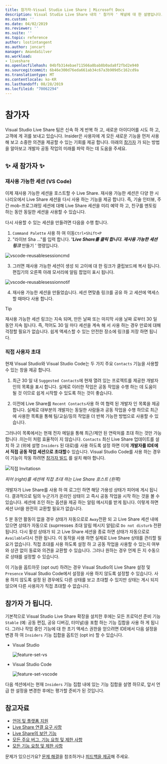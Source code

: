```yaml
---
title: 참가자-Visual Studio Live Share | Microsoft Docs
description: Visual Studio Live Share 내의 ' 참가자 ' 채널에 대 한 설명입니다.
ms.custom: ''
ms.date: 04/02/2019
ms.reviewer: ''
ms.suite: ''
ms.topic: reference
author: lostintangent
ms.author: joncart
manager: AmandaSilver
ms.workload:
- liveshare
ms.openlocfilehash: 04bfb314ebae711566a8bab8b0ada8f2fbd2e940
ms.sourcegitcommit: 6b46e300d76eda661ab34c67a3b909d5c162cd9a
ms.translationtype: MT
ms.contentlocale: ko-KR
ms.lasthandoff: 08/28/2019
ms.locfileid: "70062294"
---
```

<!--
Copyright © Microsoft Corporation
All rights reserved.
Creative Commons Attribution 4.0 License (International): https://creativecommons.org/licenses/by/4.0/legalcode
-->

# <a name="insiders"></a>참가자

Visual Studio Live Share 팀은 신속 하 게 반복 하 고, 새로운 아이디어를 시도 하 고, 고객에 게 귀를 보내고 있습니다. Insider은 사용자에 게 모든 새로운 기능을 먼저 사용해 보고 소중한 의견을 제공할 수 있는 기회를 제공 합니다. 아래의 [참가자](#BecomeanInsider) 가 되는 방법을 알아보고 개발자 공동 작업의 미래를 파악 하는 데 도움을 주세요. 

## <a name="new-to-insiders"></a>✨ 새 참가자 ✨


### <a name="reusable-sessions-vs-code"></a>**재사용 가능한 세션 (VS Code)**

이제 재사용 가능한 세션을 호스트할 수 Live Share. 재사용 가능한 세션은 다양 한 시나리오에서 Live Share 세션을 다시 사용 하는 기능을 제공 합니다. 즉, 기술 인터뷰, 주간 mob-프로그래밍 세션에 대해 Live Share 세션을 미리 예약 하 고, 친구를 멘토링 하는 동안 동일한 세션을 사용할 수 있습니다.

다시 사용할 수 있는 세션을 만들려면 다음을 수행 합니다.
1. `Command Palette` 사용 하 여 이동`Ctrl+Shift+P`
1. "라이브 Sha ..."를 입력 합니다. **'_Live Share를 클릭 합니다. 재사용 가능한 세션 링크_** 만들기 ' 명령입니다.

![vscode-reusablesessioncmd](../media/vscode-cmdpalette-createreusablelink.png)

3. 그러면 재사용 가능한 세션이 생성 되 고이에 대 한 링크가 클립보드에 복사 됩니다. 편집기의 오른쪽 아래 모서리에 알림 팝업이 표시 됩니다.

![vscode-reusablesessionnotif](../media/vscode-notification-resuablesession.png)

4. 재사용 가능한 세션을 만들었습니다. 세션 면맞춤 링크를 공유 하 고 세션에 액세스할 때마다 사용 합니다.

> [!TIP] 
>재사용 가능한 세션 링크는 지속 되며, 만든 날짜 또는 마지막 사용 날짜 로부터 30 일 동안 지속 됩니다. 즉, 적어도 30 일 마다 세션을 계속 해 서 사용 하는 경우 만료에 대해 걱정할 필요가 없습니다. 쉽게 액세스할 수 있는 안전한 장소에 링크를 저장 하면 됩니다.
 

### <a name="direct-user-invitations"></a>**직접 사용자 초대**

현재 Visual Studio와 Visual Studio Code는 두 가지 주요 `Contacts` 기능을 사용할 수 있는 창을 제공 합니다.

1. 최근 30 일 내 `Suggested Contacts`에 현재 열려 있는 프로젝트를 제공한 개발자 인의 목록을 표시 합니다. 실제로 이러한 작업은 공동 작업을 수행 하는 데 도움이 될 것 이므로 쉽게 시작할 수 있도록 하는 것이 좋습니다.

2. 이전에 Live Share를 `Recent Contacts`사용 하 여 협력 된 개발자 인 목록을 제공 합니다. 실제로 대부분의 개발자는 동일한 사람들과 공동 작업을 수행 하므로 최근에 사용한 목록을 통해 팀/교실/등의 작업을 더 반복 가능한 방법으로 사용할 수 있습니다.

그러나이 목록에서는 현재 전자 메일을 통해 최근/제안 된 연락처를 초대 하는 것만 가능 합니다 .이는이 처럼 효율적이 지 않습니다. `Contacts` 최신 Live Share 업데이트를 설치 하 고 (위에 설명 `Insiders` 된 대로)를 사용 하도록 설정 하면 이제 **개발자를 IDE에서 직접 공동 작업 세션으로 초대할**수 있습니다. Visual Studio Code를 사용 하는 경우이 기능이 작동 하려면 [참가자 빌드](https://code.visualstudio.com/insiders/) 를 설치 해야 합니다.

![직접 Invitatiosn](https://user-images.githubusercontent.com/116461/59691804-7ece0c00-9198-11e9-94fb-99ec89df91c9.gif)

<em>피어 (right)를 세션에 직접 초대 하는 Live Share 호스트 (왼쪽)</em>

개발자가 Live Share를 사용 하 여 로그인 하면 해당 가용성 상태가 피어에 게시 됩니다. 결과적으로 팀의 누군가가 온라인 상태이 고 즉시 공동 작업을 시작 하는 것을 볼 수 있습니다. 세션에 조인 하는 옵션을 제공 하는 알림 메시지를 받게 됩니다. 이렇게 하면 세션 Url을 완전히 교환할 필요가 없습니다.

5 분 동안 활동이 없을 경우 상태가 자동으로로 `Away`전환 되 고 Live Share 세션 내에 있으면 상태가 자동으로 (suprresses 초대 알림 메시지 알림)로 `Do not disturb` 전환 됩니다. 다시 활성 상태가 되 고 Live Share 세션을 종료 하면 상태가 자동으로로 `Available`다시 전환 됩니다. 이 동작을 사용 하면 실제로 Live Share 상태를 관리할 필요가 없습니다. 직접 초대를 사용 하도록 설정 하 고 공동 작업을 사용할 수 있는지 여부와 상관 없이 동료와 의견을 교환할 수 있습니다. 그러나 원하는 경우 언제 든 지 수동으로 상태를 설정할 수 있습니다.

이 기능을 옵트아웃 (opt out) 하려는 경우 Visual Studio의 Live Share 설정 및 `Presence` Visual Studio Code에서 설정을 사용 하지 않도록 설정할 수 있습니다. 사용 하지 않도록 설정 된 경우에도 다른 상태를 보고 초대할 수 있지만 상태는 게시 되지 않으며 다른 사용자가 직접 초대할 수 없습니다.

 

## 참가자 <a name="BecomeanInsider"></a> 가 됩니다.

기본적으로 Visual Studio Live Share 확장을 설치한 후에는 모든 프로덕션 준비 기능 `Stable` (예: 공동 편집, 공유 디버깅, 터미널)을 포함 하는 기능 집합을 사용 하 게 됩니다. 그러나 작업 중인 기능에 대 한 초기 액세스 권한을 얻으려면 IDE에서 다음 설정을 변경 하 여 `Insiders` 기능 집합을 옵트인 (opt in) 할 수 있습니다.

* Visual Studio

    ![feature-set-vs](../media/feature-set-vs.png)

* Visual Studio Code 

    ![feature-set-vscode](../media/feature-set-vscode.png)

다음 섹션에서는 현재 `Insiders` 기능 집합 내에 있는 기능 집합을 설명 하므로, 앞서 언급 한 설정을 변경한 후에는 평가할 준비가 된 것입니다.



## <a name="see-also"></a>참고자료

- [언어 및 플랫폼 지원](platform-support.md)
- [Live Share 연결 요구 사항](connectivity.md)
- [Live Share의 보안 기능](security.md)
- [모든 주요 버그, 기능 요청 및 제한 사항](https://aka.ms/vsls-issues)
- [모든 기능 요청 및 제한 사항](https://aka.ms/vsls-feature-requests)

문제가 있으신가요? [문제 해결](../troubleshooting.md)을 참조하거나 [피드백을 제공](../support.md)해 주세요.
